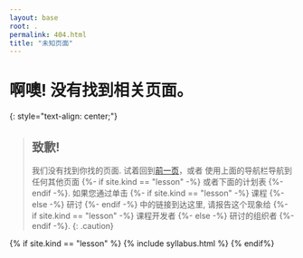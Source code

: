 ```yaml
---
layout: base
root: .
permalink: 404.html
title: "未知页面"
---
```


# 啊噢! 没有找到相关页面。
{: style="text-align: center;"}

> ## 致歉!
>
> 我们没有找到你找的页面.
> 试着回到<a href="javascript:history.back()">前一页</a>，或者
> 使用上面的导航栏导航到任何其他页面
> {%- if site.kind == "lesson" -%} 或者下面的计划表 {%- endif -%}.
> 如果您通过单击
> {%- if site.kind == "lesson" -%} 课程 {%- else -%} 研讨 {%- endif -%}
> 中的链接到达这里,
> 请报告这个现象给
> {%- if site.kind == "lesson" -%} 课程开发者 {%- else -%} 研讨的组织者 {%- endif -%}.
{: .caution}

{% if site.kind == "lesson" %}
  {% include syllabus.html %}
{% endif%}
